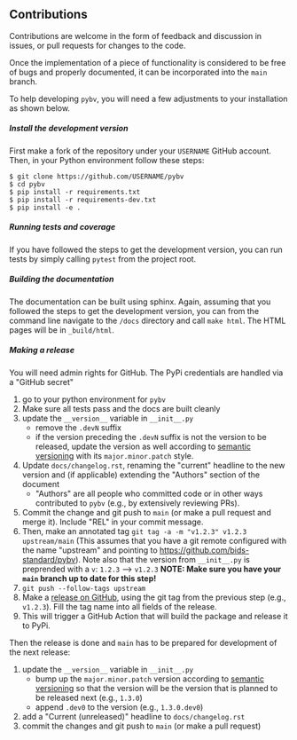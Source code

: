 Contributions
-------------

Contributions are welcome in the form of feedback and discussion in issues, or
pull requests for changes to the code.

Once the implementation of a piece of functionality is considered to be free of
bugs and properly documented, it can be incorporated into the `main` branch.

To help developing `pybv`, you will need a few adjustments to your
installation as shown below.

##### Install the development version

First make a fork of the repository under your `USERNAME` GitHub account. Then,
in your Python environment follow these steps:

    $ git clone https://github.com/USERNAME/pybv
    $ cd pybv
    $ pip install -r requirements.txt
    $ pip install -r requirements-dev.txt
    $ pip install -e .

##### Running tests and coverage

If you have followed the steps to get the development version, you can run
tests by simply calling `pytest` from the project root.

##### Building the documentation

The documentation can be built using sphinx. Again, assuming that you followed
the steps to get the development version, you can from the command line
navigate to the `/docs` directory and call `make html`. The HTML pages will
be in `_build/html`.

##### Making a release

You will need admin rights for GitHub.
The PyPi credentials are handled via a "GitHub secret"

1. go to your python environment for `pybv`
1. Make sure all tests pass and the docs are built cleanly
1. update the `__version__` variable in `__init__.py`
    - remove the `.devN` suffix
    - if the version preceding the `.devN` suffix is not the version to be
      released, update the version as well according to
      [semantic versioning](https://semver.org/) with its `major.minor.patch`
      style.
1. Update `docs/changelog.rst`, renaming the "current" headline to the new
   version and (if applicable) extending the "Authors" section of the document
    - "Authors" are all people who committed code or in other ways contributed
    to `pybv` (e.g., by extensively reviewing PRs).
1. Commit the change and git push to `main` (or make a pull request and merge it).
   Include "REL" in your commit message.
1. Then, make an annotated tag `git tag -a -m "v1.2.3" v1.2.3 upstream/main` (This
   assumes that you have a git remote configured with the name "upstream" and
   pointing to https://github.com/bids-standard/pybv). Note also that the
   version from `__init__.py` is preprended with a `v`: `1.2.3` --> `v1.2.3`
   **NOTE: Make sure you have your `main` branch up to date for this step!**
1. `git push --follow-tags upstream`
1. Make a [release on GitHub](https://help.github.com/en/articles/creating-releases),
   using the git tag from the previous step (e.g., `v1.2.3`). Fill the tag name
   into all fields of the release.
1. This will trigger a GitHub Action that will build the package and release it to PyPi.

Then the release is done and `main` has to be prepared for development of
the next release:

1. update the `__version__` variable in `__init__.py`
    - bump up the `major.minor.patch` version according to
      [semantic versioning](https://semver.org/) so that the version will be
      the version that is planned to be released next (e.g., `1.3.0`)
    - append `.dev0` to the version (e.g., `1.3.0.dev0`)
1. add a "Current (unreleased)" headline to `docs/changelog.rst`
1. commit the changes and git push to `main` (or make a pull request)
